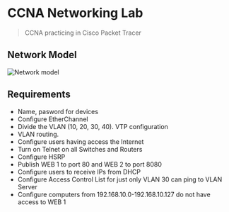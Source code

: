 # CCNA Networking Lab
> CCNA practicing in Cisco Packet Tracer

## Network Model
![Network model](https://github.com/18520339/ccna-lab/blob/master/Network%20model.jpg)

## Requirements
-    Name, pasword for devices
-    Configure EtherChannel
-    Divide the VLAN (10, 20, 30, 40). VTP configuration
-    VLAN routing.
-    Configure users having access the Internet
-    Turn on Telnet on all Switches and Routers
-    Configure HSRP
-    Publish WEB 1 to port 80 and WEB 2 to port 8080
-    Configure users to receive IPs from DHCP
-    Configure Access Control List for just only VLAN 30 can ping to VLAN Server
-    Configure computers from 192.168.10.0-192.168.10.127 do not have access to WEB 1
